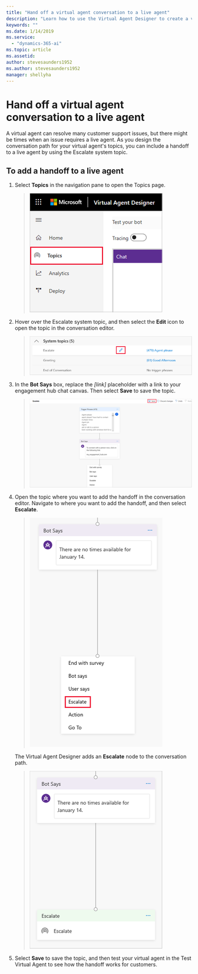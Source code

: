 ```yaml
---
title: "Hand off a virtual agent conversation to a live agent"
description: "Learn how to use the Virtual Agent Designer to create a virtual agent conversation that hands off to a live agent."
keywords: ""
ms.date: 1/14/2019
ms.service:
  - "dynamics-365-ai"
ms.topic: article
ms.assetid: 
author: stevesaunders1952
ms.author: stevesaunders1952
manager: shellyha
---
```


# Hand off a virtual agent conversation to a live agent

A virtual agent can resolve many customer support issues, but there might be times when an issue requires a live agent. As you design the conversation path for your virtual agent's topics, you can include a handoff to a live agent by using the Escalate system topic.

## To add a handoff to a live agent

1. Select **Topics** in the navigation pane to open the Topics page.

   > ![Open Topics page](media/open-topics.png)

2. Hover over the Escalate system topic, and then select the **Edit** icon to open the topic in the conversation editor.

   > ![Edit Escalate topic](media/open-escalate.png)

3. In the **Bot Says** box, replace the *[link]* placeholder with a link to your engagement hub chat canvas. Then select **Save** to save the topic.

   > ![Save topic](media/replace-placeholder.png)

4. Open the topic where you want to add the handoff in the conversation editor. Navigate to where you want to add the handoff, and then select **Escalate**.

   > ![Select Escalate](media/select-escalate.png)

    The Virtual Agent Designer adds an **Escalate** node to the conversation path.

   > ![Add Escalate node](media/add-escalate.png)

5. Select **Save** to save the topic, and then test your virtual agent in the Test Virtual Agent to see how the handoff works for customers.